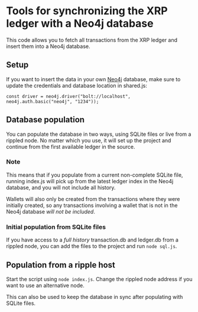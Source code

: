 # Tools for synchronizing the XRP ledger with a Neo4j database

This code allows you to fetch all transactions from the XRP ledger and insert them into a Neo4j database. 

## Setup

If you want to insert the data in your own [Neo4j](https://neo4j.com) database, make sure to update the credentials and database location in shared.js:

```
const driver = neo4j.driver("bolt://localhost", neo4j.auth.basic("neo4j", "1234"));
```

## Database population

You can populate the database in two ways, using SQLite files or live from a rippled node. No matter which you use, it will set up the project and continue from the first available ledger in the source.

### Note

This means that if you populate from a current non-complete SQLite file, running index.js will pick up from the latest ledger index in the Neo4j database, and you will not include all history. 

Wallets will also only be created from the transactions where they were initially created, so any transactions involving a wallet that is not in the Neo4j database *will not be included*.

### Initial population from SQLite files

If you have access to a *full history* transaction.db and ledger.db from a rippled node, you can add the files to the project and run `node sql.js`.

## Population from a ripple host

Start the script using `node index.js`. Change the rippled node address if you want to use an alternative node.

This can also be used to keep the database in sync after populating with SQLite files.